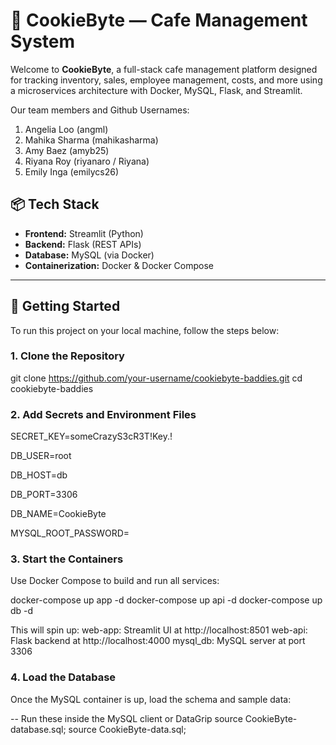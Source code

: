 # 🍪 CookieByte — Cafe Management System

Welcome to **CookieByte**, a full-stack cafe management platform designed for tracking inventory, sales, employee management, costs, and more using a microservices architecture with Docker, MySQL, Flask, and Streamlit.

Our team members and Github Usernames: 
1. Angelia Loo (angml)
2. Mahika Sharma (mahikasharma)
3. Amy Baez (amyb25)
4. Riyana Roy (riyanaro / Riyana)
5. Emily Inga (emilycs26)

## 📦 Tech Stack

- **Frontend:** Streamlit (Python)
- **Backend:** Flask (REST APIs)
- **Database:** MySQL (via Docker)
- **Containerization:** Docker & Docker Compose

---

## 🚀 Getting Started

To run this project on your local machine, follow the steps below:

### 1. Clone the Repository

git clone https://github.com/your-username/cookiebyte-baddies.git
cd cookiebyte-baddies

### 2. Add Secrets and Environment Files

SECRET_KEY=someCrazyS3cR3T!Key.!

DB_USER=root

DB_HOST=db

DB_PORT=3306

DB_NAME=CookieByte

MYSQL_ROOT_PASSWORD=<put a good password here>

### 3. Start the Containers
Use Docker Compose to build and run all services:

docker-compose up app -d
docker-compose up api -d
docker-compose up db -d 

This will spin up:
web-app: Streamlit UI at http://localhost:8501
web-api: Flask backend at http://localhost:4000
mysql_db: MySQL server at port 3306

### 4. Load the Database
Once the MySQL container is up, load the schema and sample data:

-- Run these inside the MySQL client or DataGrip
source CookieByte-database.sql;
source CookieByte-data.sql;


